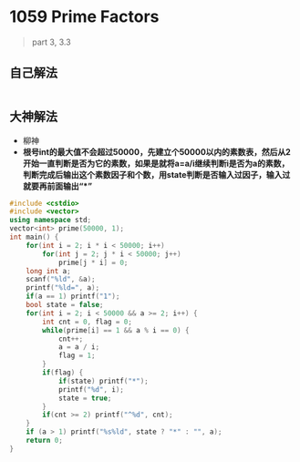 # 1059 Prime Factors

> part 3, 3.3



## 自己解法

```c++

```



## 大神解法

- 柳神
- **根号int的最大值不会超过50000，先建立个50000以内的素数表，然后从2开始一直判断是否为它的素数，如果是就将a=a/i继续判断i是否为a的素数，判断完成后输出这个素数因子和个数，用state判断是否输入过因子，输入过就要再前面输出“\*”**

```c++
#include <cstdio>
#include <vector>
using namespace std;
vector<int> prime(50000, 1);
int main() {
    for(int i = 2; i * i < 50000; i++)
        for(int j = 2; j * i < 50000; j++)
            prime[j * i] = 0;
    long int a;
    scanf("%ld", &a);
    printf("%ld=", a);
    if(a == 1) printf("1");
    bool state = false;
    for(int i = 2; i < 50000 && a >= 2; i++) {
        int cnt = 0, flag = 0;
        while(prime[i] == 1 && a % i == 0) {
            cnt++;
            a = a / i;
            flag = 1;
        }
        if(flag) {
            if(state) printf("*");
            printf("%d", i);
            state = true;
        }
        if(cnt >= 2) printf("^%d", cnt);
    }
    if (a > 1) printf("%s%ld", state ? "*" : "", a);
    return 0;
}
```

